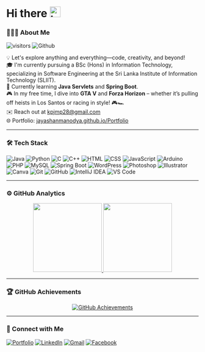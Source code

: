 # Hi there <img src="https://user-images.githubusercontent.com/1303154/88677602-1635ba80-d120-11ea-84d8-d263ba5fc3c0.gif" width="28px" alt="hi"> 

### 👨🏻‍💻  About Me

![visitors](https://visitor-badge.laobi.icu/badge?page_id=JayashanManodya) ![Github](https://img.shields.io/github/followers/JayashanManodya?label=Follow&style=social)

💡  Let's explore anything and everything—code, creativity, and beyond!\
🎓  I'm currently pursuing a BSc (Hons) in Information Technology, specializing in Software Engineering at the Sri Lanka Institute of Information Technology (SLIIT).\
🌱  Currently learning **Java Servlets** and **Spring Boot**.\
🎮  In my free time, I dive into **GTA V** and **Forza Horizon** – whether it’s pulling off heists in Los Santos or racing in style! 🎮🏎️\
✉️  Reach out at [kpjmp28@gmail.com](mailto:kpjmp28@gmail.com)\
🌐  Portfolio: [jayashanmanodya.github.io/Portfolio](https://jayashanmanodya.github.io/Portfolio)

---

### 🛠️  Tech Stack

![Java](https://img.shields.io/badge/-Java-05122A?style=flat&logo=Java&logoColor=FFA518)
![Python](https://img.shields.io/badge/-Python-05122A?style=flat&logo=python)
![C](https://img.shields.io/badge/-C-05122A?style=flat&logo=c)
![C++](https://img.shields.io/badge/-C++-05122A?style=flat&logo=C%2B%2B&logoColor=00599C)
![HTML](https://img.shields.io/badge/-HTML-05122A?style=flat&logo=HTML5)
![CSS](https://img.shields.io/badge/-CSS-05122A?style=flat&logo=CSS3&logoColor=1572B6)
![JavaScript](https://img.shields.io/badge/-JavaScript-05122A?style=flat&logo=javascript)
![Arduino](https://img.shields.io/badge/-Arduino-05122A?style=flat&logo=arduino)
![PHP](https://img.shields.io/badge/-PHP-05122A?style=flat&logo=php&logoColor=777BB4)
![MySQL](https://img.shields.io/badge/-MySQL-05122A?style=flat&logo=mysql&logoColor=00758F)
![Spring Boot](https://img.shields.io/badge/-Spring%20Boot-05122A?style=flat&logo=springboot)
![WordPress](https://img.shields.io/badge/-WordPress-05122A?style=flat&logo=wordpress&logoColor=21759B)
![Photoshop](https://img.shields.io/badge/-Photoshop-05122A?style=flat&logo=adobe-photoshop)
![Illustrator](https://img.shields.io/badge/-Illustrator-05122A?style=flat&logo=adobe-illustrator)
![Canva](https://img.shields.io/badge/-Canva-05122A?style=flat&logo=canva)
![Git](https://img.shields.io/badge/-Git-05122A?style=flat&logo=git)
![GitHub](https://img.shields.io/badge/-GitHub-05122A?style=flat&logo=github)
![IntelliJ IDEA](https://img.shields.io/badge/-IntelliJ%20IDEA-05122A?style=flat&logo=intellijidea&logoColor=white)
![VS Code](https://img.shields.io/badge/-VS%20Code-05122A?style=flat&logo=visualstudiocode&logoColor=007ACC)

---

### ⚙️  GitHub Analytics

<p align="center">
  <a href="https://github.com/JayashanManodya">
    <img height="180em" src="https://github-readme-stats-eight-theta.vercel.app/api?username=JayashanManodya&show_icons=true&theme=tokyonight&include_all_commits=true&count_private=true"/>
    <img height="180em" src="https://github-readme-stats-eight-theta.vercel.app/api/top-langs/?username=JayashanManodya&layout=compact&langs_count=8&theme=tokyonight"/>
  </a>
</p>

---

### 🏆  GitHub Achievements

<p align="center">
  <a href="https://github.com/JayashanManodya">
    <img src="https://github-profile-trophy.vercel.app/?username=JayashanManodya&theme=tokyonight&no-frame=true&margin-w=15&margin-h=15" alt="GitHub Achievements"/>
  </a>
</p>

---

### 🤝 Connect with Me

[![Portfolio](https://img.shields.io/badge/-Portfolio-563D7C?style=for-the-badge&logo=google-chrome&logoColor=white)](https://jayashanmanodya.github.io/Portfolio/)
[![LinkedIn](https://img.shields.io/badge/-LinkedIn-0077B5?style=for-the-badge&logo=linkedin&logoColor=white)](https://www.linkedin.com/in/jayashanmanodya/)
[![Gmail](https://img.shields.io/badge/-kpjmp28@gmail.com-D14836?style=for-the-badge&logo=gmail&logoColor=white)](mailto:kpjmp28@gmail.com)
[![Facebook](https://img.shields.io/badge/-Facebook-1877F2?style=for-the-badge&logo=facebook&logoColor=white)](https://web.facebook.com/jayashan.manodya)
